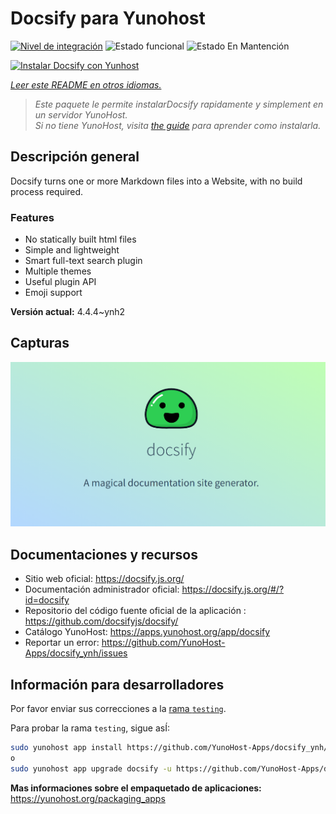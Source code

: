 <!--
Este archivo README esta generado automaticamente<https://github.com/YunoHost/apps/tree/master/tools/readme_generator>
No se debe editar a mano.
-->

# Docsify para Yunohost

[![Nivel de integración](https://dash.yunohost.org/integration/docsify.svg)](https://ci-apps.yunohost.org/ci/apps/docsify/) ![Estado funcional](https://ci-apps.yunohost.org/ci/badges/docsify.status.svg) ![Estado En Mantención](https://ci-apps.yunohost.org/ci/badges/docsify.maintain.svg)

[![Instalar Docsify con Yunhost](https://install-app.yunohost.org/install-with-yunohost.svg)](https://install-app.yunohost.org/?app=docsify)

*[Leer este README en otros idiomas.](./ALL_README.md)*

> *Este paquete le permite instalarDocsify rapidamente y simplement en un servidor YunoHost.*  
> *Si no tiene YunoHost, visita [the guide](https://yunohost.org/install) para aprender como instalarla.*

## Descripción general

Docsify turns one or more Markdown files into a Website, with no build process required.

### Features

- No statically built html files
- Simple and lightweight
- Smart full-text search plugin
- Multiple themes
- Useful plugin API
- Emoji support


**Versión actual:** 4.4.4~ynh2

## Capturas

![Captura de Docsify](./doc/screenshots/screenshot.png)

## Documentaciones y recursos

- Sitio web oficial: <https://docsify.js.org/>
- Documentación administrador oficial: <https://docsify.js.org/#/?id=docsify>
- Repositorio del código fuente oficial de la aplicación : <https://github.com/docsifyjs/docsify/>
- Catálogo YunoHost: <https://apps.yunohost.org/app/docsify>
- Reportar un error: <https://github.com/YunoHost-Apps/docsify_ynh/issues>

## Información para desarrolladores

Por favor enviar sus correcciones a la [rama `testing`](https://github.com/YunoHost-Apps/docsify_ynh/tree/testing).

Para probar la rama `testing`, sigue asÍ:

```bash
sudo yunohost app install https://github.com/YunoHost-Apps/docsify_ynh/tree/testing --debug
o
sudo yunohost app upgrade docsify -u https://github.com/YunoHost-Apps/docsify_ynh/tree/testing --debug
```

**Mas informaciones sobre el empaquetado de aplicaciones:** <https://yunohost.org/packaging_apps>
